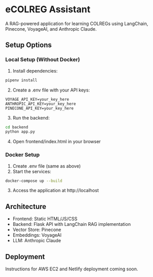 # eCOLREG Assistant

A RAG-powered application for learning COLREGs using LangChain, Pinecone, VoyageAI, and Anthropic Claude.

## Setup Options

### Local Setup (Without Docker)
1. Install dependencies:
```bash
pipenv install
```

2. Create a .env file with your API keys:
```
VOYAGE_API_KEY=your_key_here
ANTHROPIC_API_KEY=your_key_here
PINECONE_API_KEY=your_key_here
```

3. Run the backend:
```bash
cd backend
python app.py
```

4. Open frontend/index.html in your browser

### Docker Setup
1. Create .env file (same as above)
2. Start the services:
```bash
docker-compose up --build
```
3. Access the application at http://localhost

## Architecture
- Frontend: Static HTML/JS/CSS 
- Backend: Flask API with LangChain RAG implementation
- Vector Store: Pinecone
- Embeddings: VoyageAI
- LLM: Anthropic Claude

## Deployment
Instructions for AWS EC2 and Netlify deployment coming soon.